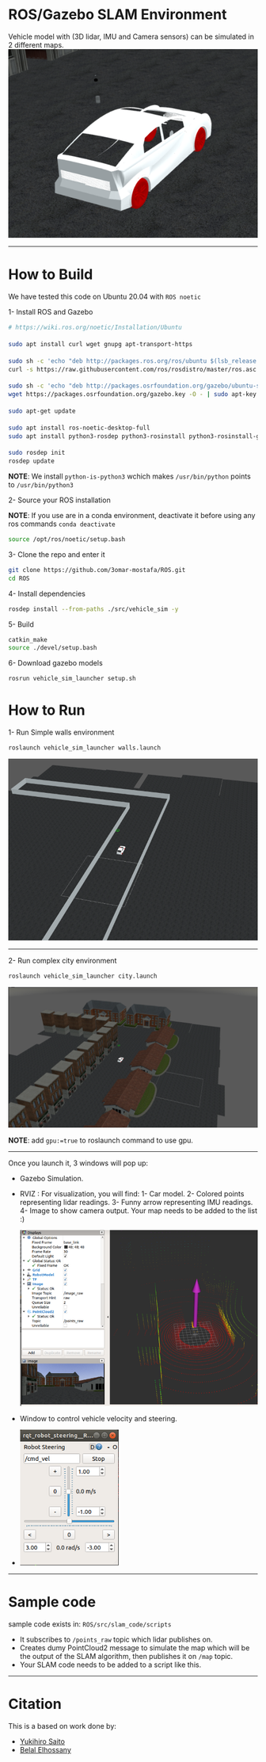 # ROS/Gazebo SLAM Environment

Vehicle model with (3D lidar, IMU and Camera sensors) can be simulated in 2 different maps.
![ Vehicle ](images/vehicle.PNG)

-------------------------------------------------------------------------------------------

# How to Build

We have tested this code on Ubuntu 20.04 with `ROS noetic`

1- Install ROS and Gazebo
 ```bash
 # https://wiki.ros.org/noetic/Installation/Ubuntu
 
 sudo apt install curl wget gnupg apt-transport-https
 
 sudo sh -c 'echo "deb http://packages.ros.org/ros/ubuntu $(lsb_release -sc) main" > /etc/apt/sources.list.d/ros-latest.list'
 curl -s https://raw.githubusercontent.com/ros/rosdistro/master/ros.asc | sudo apt-key add -
 
 sudo sh -c 'echo "deb http://packages.osrfoundation.org/gazebo/ubuntu-stable `lsb_release -cs` main" > /etc/apt/sources.list.d/gazebo-stable.list'
 wget https://packages.osrfoundation.org/gazebo.key -O - | sudo apt-key add -
 
 sudo apt-get update
 
 sudo apt install ros-noetic-desktop-full
 sudo apt install python3-rosdep python3-rosinstall python3-rosinstall-generator python3-wstool build-essential python-is-python3
 
 sudo rosdep init
 rosdep update
 ```
 
  **NOTE**: We install `python-is-python3` wchich makes `/usr/bin/python` points to `/usr/bin/python3`
 
 
 2- Source your ROS installation
 
 **NOTE**: If you use are in a conda environment, deactivate it before using any ros commands `conda deactivate`
 ```bash
 source /opt/ros/noetic/setup.bash
 ```
 
 3- Clone the repo and enter it
 ```bash
 git clone https://github.com/3omar-mostafa/ROS.git
 cd ROS
 ```
 
 4- Install dependencies
 ```bash
 rosdep install --from-paths ./src/vehicle_sim -y
 ```
 
 5- Build
 ```bash
 catkin_make
 source ./devel/setup.bash
 ```
 
 6- Download gazebo models
 ```bash
 rosrun vehicle_sim_launcher setup.sh
 ```
 # How to Run
 
 1- Run Simple walls environment
 ```bash
 roslaunch vehicle_sim_launcher walls.launch
 ```
 ![ Walls ](images/walls.PNG)
 
 -------------------------------------------------------------------------------------------
 
 2- Run complex city environment
 ```bash
 roslaunch vehicle_sim_launcher city.launch
 ```
 ![ City ](images/city.PNG)
 
 **NOTE**: add `gpu:=true` to roslaunch command to use gpu.

-------------------------------------------------------------------------------------------
Once you launch it, 3 windows will pop up:
  - Gazebo Simulation.
  - RVIZ : For visualization, you will find:
    1- Car model.
    2- Colored points representing lidar readings.
    3- Funny arrow representing IMU readings.
    4- Image to show camera output.
    Your map needs to be added to the list :)
    
    ![ Rviz ](images/rviz.PNG)
  - Window to control vehicle velocity and steering.
  - 
    ![ Vehicle ](images/control.PNG)

-------------------------------------------------------------------------------------------
# Sample code
sample code exists in: `ROS/src/slam_code/scripts`
  - It subscribes to `/points_raw` topic which lidar publishes on.
  - Creates dumy PointCloud2 message to simulate the map which will be the output of the SLAM algorithm, then publishes it on ```/map``` topic.
  - Your SLAM code needs to be added to a script like this.

-------------------------------------------------------------------------------------------
# Citation

This is a based on work done by:
* [Yukihiro Saito](https://github.com/yukkysaito/vehicle_sim)
* [Belal Elhossany](https://github.com/BelalElhossany/SLAMEnvironment)
